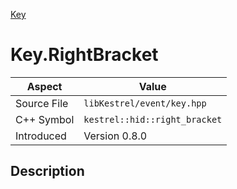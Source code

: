 [Key](index.md)
# Key.RightBracket
| Aspect | Value |
| --- | --- |
| Source File | `libKestrel/event/key.hpp` |
| C++ Symbol | `kestrel::hid::right_bracket` |
| Introduced | Version 0.8.0 |
## Description
